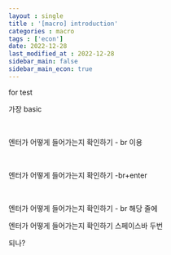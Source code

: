 ```yaml
---
layout : single
title : '[macro] introduction'
categories : macro
tags : ['econ']
date: 2022-12-28
last_modified_at : 2022-12-28
sidebar_main: false
sidebar_main_econ: true
---
```


for test



가장 basic



<Br>

엔터가 어떻게 들어가는지 확인하기  - br 이용 

<br>

엔터가 어떻게 들어가는지 확인하기  -br+enter

<br>

엔터가 어떻게 들어가는지 확인하기  - br 해당 줄에 <br>

엔터가 어떻게 들어가는지 확인하기  스페이스바 두번  

되나?



